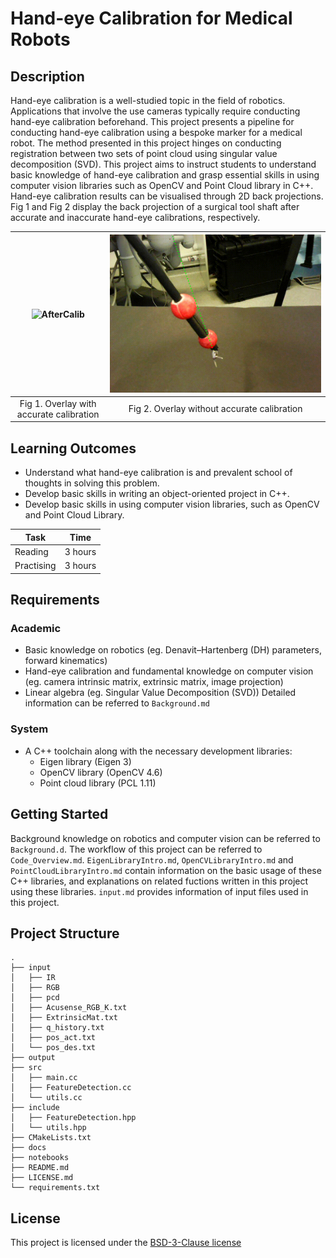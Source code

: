 <!-- Your Project title, make it sound catchy! -->

# Hand-eye Calibration for Medical Robots

<!-- Provide a short description to your project -->

## Description

Hand-eye calibration is a well-studied topic in the field of robotics. Applications that involve the use cameras typically require conducting hand-eye calibration beforehand. This project presents a pipeline for conducting hand-eye calibration using a bespoke marker for a medical robot. The method presented in this project hinges on conducting registration between two sets of point cloud using singular value decomposition (SVD). This project aims to instruct students to understand basic knowledge of hand-eye calibration and grasp essential skills in using computer vision libraries such as OpenCV and Point Cloud library in C++. Hand-eye calibration results can be visualised through 2D back projections. Fig 1 and Fig 2 display the back projection of a surgical tool shaft after accurate and inaccurate hand-eye calibrations, respectively. 

| ![AfterCalib](/Pics_for_demo/AccurateCalib.gif "AfterCalib") | ![BeforeCalib](/Pics_for_demo/InaccurateCalib.gif "BeforeCalib") |
|:--:|:--:|
| Fig 1. Overlay with accurate calibration | Fig 2. Overlay without accurate calibration |

<!-- What should the students going through your exemplar learn -->

## Learning Outcomes

- Understand what hand-eye calibration is and prevalent school of thoughts in solving this problem.
- Develop basic skills in writing an object-oriented project in C++.
- Develop basic skills in using computer vision libraries, such as OpenCV and Point Cloud Library. 

<!-- How long should they spend reading and practising using your Code.
Provide your best estimate -->

| Task       | Time    |
| ---------- | ------- |
| Reading    | 3 hours |
| Practising | 3 hours |

## Requirements

<!--
If your exemplar requires students to have a background knowledge of something
especially this is the place to mention that.

List any resources you would recommend to get the students started.

If there is an existing exemplar in the ReCoDE repositories link to that.
-->

### Academic
- Basic knowledge on robotics (eg. Denavit–Hartenberg (DH) parameters, forward kinematics)
- Hand-eye calibration and fundamental knowledge on computer vision (eg. camera intrinsic matrix, extrinsic matrix, image projection)
- Linear algebra (eg. Singular Value Decomposition (SVD))
Detailed information can be referred to `Background.md`
<!-- List the system requirements and how to obtain them, that can be as simple
as adding a hyperlink to as detailed as writting step-by-step instructions.
How detailed the instructions should be will vary on a case-by-case basis.

Here are some examples:

- 50 GB of disk space to hold Dataset X
- Anaconda
- Python 3.11 or newer
- Access to the HPC
- PETSc v3.16
- gfortran compiler
- Paraview
-->

### System
- A C++ toolchain along with the necessary development libraries:
    - Eigen library (Eigen 3)
    - OpenCV library (OpenCV 4.6)
    - Point cloud library (PCL 1.11)
<!-- Instructions on how the student should start going through the exemplar.

Structure this section as you see fit but try to be clear, concise and accurate
when writing your instructions.

For example:
Start by watching the introduction video,
then study Jupyter notebooks 1-3 in the `intro` folder
and attempt to complete exercise 1a and 1b.

Once done, start going through through the PDF in the `main` folder.
By the end of it you should be able to solve exercises 2 to 4.

A final exercise can be found in the `final` folder.

Solutions to the above can be found in `solutions`.
-->

## Getting Started
Background knowledge on robotics and computer vision can be referred to `Background.d`. The workflow of this project can be referred to `Code_Overview.md`. `EigenLibraryIntro.md`, `OpenCVLibraryIntro.md` and `PointCloudLibraryIntro.md` contain information on the basic usage of these C++ libraries, and explanations on related fuctions written in this project using these libraries. `input.md` provides information of input files used in this project. 
<!-- An overview of the files and folder in the exemplar.
Not all files and directories need to be listed, just the important
sections of your project, like the learning material, the code, the tests, etc.

A good starting point is using the command `tree` in a terminal(Unix),
copying its output and then removing the unimportant parts.

You can use ellipsis (...) to suggest that there are more files or folders
in a tree node.

-->

## Project Structure

```log
.
├── input
│   ├── IR
│   ├── RGB
│   ├── pcd
│   ├── Acusense_RGB_K.txt
│   ├── ExtrinsicMat.txt
│   ├── q_history.txt
│   ├── pos_act.txt
│   └── pos_des.txt
├── output
├── src
│   ├── main.cc
│   ├── FeatureDetection.cc
│   └── utils.cc
├── include
│   ├── FeatureDetection.hpp
│   └── utils.hpp
├── CMakeLists.txt 
├── docs
├── notebooks
├── README.md
├── LICENSE.md
└── requirements.txt 
```

<!-- Change this to your License. Make sure you have added the file on GitHub -->

## License

This project is licensed under the [BSD-3-Clause license](LICENSE.md)
